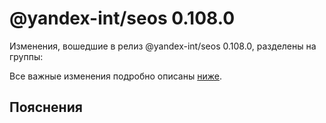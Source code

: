 # @yandex-int/seos 0.108.0

<!-- ЧЕЛОВЕЧЕСКОЕ ВСТУПЛЕНИЕ -->

Изменения, вошедшие в релиз @yandex-int/seos 0.108.0, разделены на группы:

Все важные изменения подробно описаны [ниже](#Пояснения).

## Пояснения

